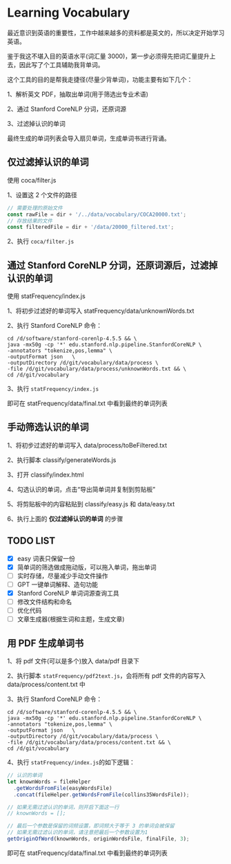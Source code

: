 # Learning Vocabulary

最近意识到英语的重要性，工作中越来越多的资料都是英文的，所以决定开始学习英语。

鉴于我这不堪入目的英语水平(词汇量 3000)，第一步必须得先把词汇量提升上去，因此写了个工具辅助我背单词。

这个工具的目的是帮我走捷径(尽量少背单词)，功能主要有如下几个：

1、解析英文 PDF，抽取出单词(用于筛选出专业术语)

2、通过 Stanford CoreNLP 分词，还原词源

3、过滤掉认识的单词

最终生成的单词列表会导入扇贝单词，生成单词书进行背诵。

## 仅过滤掉认识的单词

使用 coca/filter.js

1、设置这 2 个文件的路径

```javascript
// 需要处理的原始文件
const rawFile = dir + '/../data/vocabulary/COCA20000.txt';
// 存放结果的文件
const filteredFile = dir + '/data/20000_filtered.txt';
```

2、执行 `coca/filter.js`

## 通过 Stanford CoreNLP 分词，还原词源后，过滤掉认识的单词

使用 statFrequency/index.js

1、将初步过滤好的单词写入 statFrequency/data/unknownWords.txt

2、执行 Stanford CoreNLP 命令：

```shell
cd /d/software/stanford-corenlp-4.5.5 && \
java -mx50g -cp '*' edu.stanford.nlp.pipeline.StanfordCoreNLP \
-annotators "tokenize,pos,lemma" \
-outputFormat json   \
-outputDirectory /d/git/vocabulary/data/process \
-file /d/git/vocabulary/data/process/unknownWords.txt && \
cd /d/git/vocabulary
```

3、执行 `statFrequency/index.js`

即可在 statFrequency/data/final.txt 中看到最终的单词列表

## 手动筛选认识的单词

1、将初步过滤好的单词写入 data/process/toBeFiltered.txt

2、执行脚本 classify/generateWords.js

3、打开 classify/index.html

4、勾选认识的单词，点击“导出简单词并复制到剪贴板”

5、将剪贴板中的内容粘贴到 classify/easy.js 和 data/easy.txt

6、执行上面的 **仅过滤掉认识的单词** 的步骤

## TODO LIST

- [x] easy 词表只保留一份
- [x] 简单词的筛选做成拖动版，可以拖入单词，拖出单词
- [ ] 实时存储，尽量减少手动文件操作
- [ ] GPT 一键单词解释、造句功能
- [x] Stanford CoreNLP 单词词源查询工具
- [ ] 修改文件结构和命名
- [ ] 优化代码
- [ ] 文章生成器(根据生词和主题，生成文章)

## 用 PDF 生成单词书

1、将 pdf 文件(可以是多个)放入 data/pdf 目录下

2、执行脚本 `statFrequency/pdf2text.js`，会将所有 pdf 文件的内容写入 data/process/content.txt 中

3、执行 Stanford CoreNLP 命令：

```shell
cd /d/software/stanford-corenlp-4.5.5 && \
java -mx50g -cp '*' edu.stanford.nlp.pipeline.StanfordCoreNLP \
-annotators "tokenize,pos,lemma" \
-outputFormat json   \
-outputDirectory /d/git/vocabulary/data/process \
-file /d/git/vocabulary/data/process/content.txt && \
cd /d/git/vocabulary
```

4、执行 `statFrequency/index.js`的如下逻辑：

```javascript
// 认识的单词
let knownWords = fileHelper
  .getWordsFromFile(easyWordsFile)
  .concat(fileHelper.getWordsFromFile(collins35WordsFile));

// 如果无需过滤认识的单词，则开启下面这一行
// knownWords = [];

// 最后一个参数是保留的词频设置，即词频大于等于 3 的单词会被保留
// 如果无需过滤认识的单词，请注意把最后一个参数设置为1
getOriginOfWord(knownWords, originWordsFile, finalFile, 3);
```

即可在 statFrequency/data/final.txt 中看到最终的单词列表

